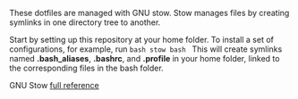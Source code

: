 These dotfiles are managed with GNU stow. Stow manages files by creating
symlinks in one directory tree to another.

Start by setting up this repository at your home folder. To install a set of
configurations, for example, run
    ```bash
    stow bash
    ```
This will create symlinks named **.bash_aliases**, **.bashrc**, and **.profile** 
in your home folder, linked to the corresponding files in the bash folder.

GNU Stow [full reference](https://www.gnu.org/software/stow/manual/stow.html)
